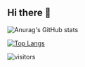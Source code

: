 ## Hi there 👋

![Anurag's GitHub stats](https://github-readme-stats.vercel.app/api?username=HeTongRe4per&show_icons=true&theme=highcontrast)

[![Top Langs](https://github-readme-stats.vercel.app/api/top-langs/?username=HeTongRe4per&layout=donut)](https://github.com/anuraghazra/github-readme-stats)

![visitors](https://visitor-badge.glitch.me/badge?page_id=page.id&left_color=green&right_color=red)


<!--
**HeTongRe4per/HeTongRe4per** is a ✨ _special_ ✨ repository because its `README.md` (this file) appears on your GitHub profile.

Here are some ideas to get you started:

- 🔭 I’m currently working on ...
- 🌱 I’m currently learning ...
- 👯 I’m looking to collaborate on ...
- 🤔 I’m looking for help with ...
- 💬 Ask me about ...
- 📫 How to reach me: ...
- 😄 Pronouns: ...
- ⚡ Fun fact: ...
-->
